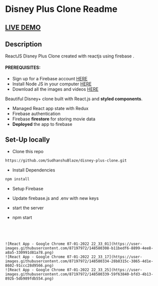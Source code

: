 # Disney Plus Clone Readme

## <a href="https://disney-clone-d1e27.firebaseapp.com" target="_blank">LIVE DEMO</a>


## Description
ReactJS Disney Plus Clone created with reactjs using firebase .
#### PREREQUISITES:
- Sign up for a Firebase account <a href='https://firebase.google.com'>HERE</a>
- Install Node JS in your computer <a href='https://nodejs.org/en/'>HERE</a>
- Download all the images and videos <a href='https://drive.google.com/drive/folders/13SvUkXPh7ZC1FRtp62VKFi572elZyxi8?usp=sharing'>HERE</a>


Beautiful Disney+ clone built with React.js and **styled components**.

- Managed React app state with Redux
- Firebase authentication
- Firebase **firestore** for storing movie data
- **Deployed** the app to firebase

## Set-Up locally

- Clone this repo

```bash
https://github.com/SudhanshuBlaze/disney-plus-clone.git
```

- Install Dependencies

```bash
npm install
```

- Setup Firebase
- Update firebase.js and .env with new keys

- start the server
-  npm start
  ```
  
 


![React App - Google Chrome 07-01-2022 22_33_01](https://user-images.githubusercontent.com/87197972/148580308-b11bedf6-8899-4ee8-a8a5-330991d81a78.png)
![React App - Google Chrome 07-01-2022 22_33_17](https://user-images.githubusercontent.com/87197972/148580334-28b8315c-3865-4d1e-8602-91ccc28d9566.png)
![React App - Google Chrome 07-01-2022 22_33_25](https://user-images.githubusercontent.com/87197972/148580339-59f63840-bfd3-4b13-892b-5db989fdb554.png)
